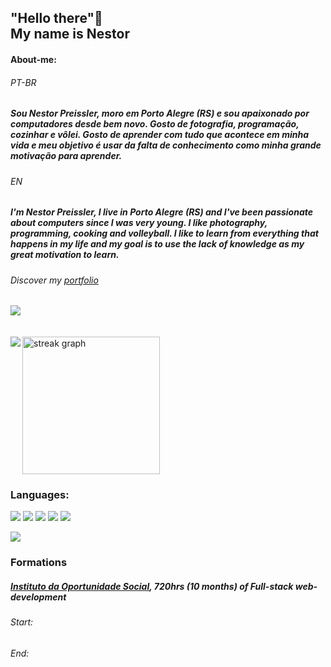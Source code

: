 
<h2>"Hello there"👋 
<br> 
My name is Nestor</h2>

<h4>About-me:</h4>
<h6>PT-BR<h6>
<h5>  Sou Nestor Preissler, moro em Porto Alegre (RS) e sou apaixonado por computadores desde bem novo. Gosto de fotografia, programação, cozinhar e vôlei. Gosto de aprender com tudo que acontece em minha vida e meu objetivo é usar da falta de conhecimento como minha grande motivação para aprender.</h5>
<h6>EN</h6>
<h5>I'm Nestor Preissler, I live in Porto Alegre (RS) and I've been passionate about computers since I was very young. I like photography, programming, cooking and volleyball. I like to learn from everything that happens in my life and my goal is to use the lack of knowledge as my great motivation to learn.</h5>

<h6>Discover my <a href="https://npreissler.github.io/Portfolio/">portfolio</a></h6>

<div>
<img src="http://github-profile-summary-cards.vercel.app/api/cards/profile-details?username=nPreissler&theme=transparent">
<br>
 <br>
<br>
<img align="left" src="http://github-profile-summary-cards.vercel.app/api/cards/stats?username=nPreissler&theme=transparent">
<img src="https://streak-stats.demolab.com?user=nPreissler&locale=en&mode=daily&theme=transparent&hide_border=true&border_radius=5&order=3" height="220" alt="streak graph"  />

</div>
 
 <h3>Languages:</h3>

<p>
<img src="https://img.shields.io/badge/HTML5-E34F26.svg?style=for-the-badge&logo=HTML5&logoColor=white">
<img src="https://img.shields.io/badge/CSS3-1572B6.svg?style=for-the-badge&logo=CSS3&logoColor=white">
<img src="https://img.shields.io/badge/JavaScript-F7DF1E.svg?style=for-the-badge&logo=JavaScript&logoColor=black">
<img src="https://img.shields.io/badge/MySQL-4479A1.svg?style=for-the-badge&logo=MySQL&logoColor=white">
<img src="https://img.shields.io/badge/PHP-777BB4.svg?style=for-the-badge&logo=PHP&logoColor=white">
</p>

<img src="http://github-profile-summary-cards.vercel.app/api/cards/repos-per-language?username=nPreissler&theme=transparent&exclude={exclude}">

<h3>Formations</h3>

<h5><a href="https://ios.org.br/"> Instituto da Oportunidade Social</a>, 720hrs (10 months) of Full-stack web-development </h5>
<h6>Start:</h6>
<h6>End:</h6>
